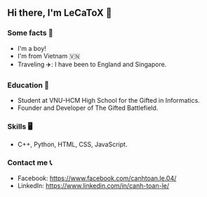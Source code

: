 ## Hi there, I'm LeCaToX 👋

### Some facts 🎉
* I'm a boy!
* I'm from Vietnam 🇻🇳
* Traveling ✈️: I have been to England and Singapore.

### Education 🏫
* Student at VNU-HCM High School for the Gifted in Informatics. 
* Founder and Developer of The Gifted Battlefield.

### Skills 🖥️
* C++, Python, HTML, CSS, JavaScript.

### Contact me 📞
* Facebook: https://www.facebook.com/canhtoan.le.04/
* LinkedIn: https://www.linkedin.com/in/canh-toan-le/

